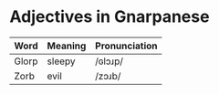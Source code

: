 # Adjectives in Gnarpanese

| Word | Meaning | Pronunciation |
| ---- | ------- | ------------- |
|Glorp | sleepy  |   /ɢlɔɹp/     |
| Zorb | evil    |   /zɔɹb/      |
